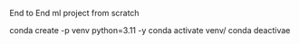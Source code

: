 End to End ml project from scratch

conda create -p venv python=3.11 -y 
conda activate venv/
conda deactivae 
